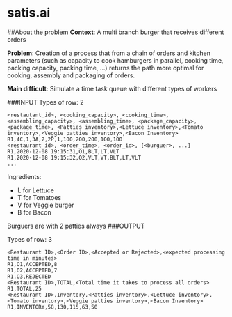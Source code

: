 # satis.ai
##About the problem
**Context**: A multi branch burger that receives different orders

**Problem**: Creation of a process that from a chain of orders and kitchen 
parameters (such as capacity to cook hamburgers in parallel, cooking time, 
packing capacity, packing time, ...) returns the path more optimal for cooking, 
assembly and packaging of orders.

**Main difficult**: Simulate a time task queue with different types of workers

###INPUT
Types of row: 2
```
<restautant_id>, <cooking_capacity>, <cooking_time>, <assembling_capacity>, <assembling_time>, <package_capacity>, <package_time>, <Patties inventory>,<Lettuce inventory>,<Tomato inventory>,<Veggie patties inventory>,<Bacon Inventory>
R1,4C,1,3A,2,2P,1,100,200,200,100,100
<restaurant_id>, <order_time>, <order_id>, [<burguer>, ...]
R1,2020-12-08 19:15:31,O1,BLT,LT,VLT
R1,2020-12-08 19:15:32,O2,VLT,VT,BLT,LT,VLT
...
```
Ingredients:
- L for Lettuce
- T for Tomatoes
- V for Veggie burger
- B for Bacon

Burguers are with 2 patties always
###OUTPUT

Types of row: 3

```
<Restaurant ID>,<Order ID>,<Accepted or Rejected>,<expected processing time in minutes>
R1,O1,ACCEPTED,8
R1,O2,ACCEPTED,7
R1,O3,REJECTED
<Restaurant ID>,TOTAL,<Total time it takes to process all orders>
R1,TOTAL,25
<Restaurant ID>,Inventory,<Patties inventory>,<Lettuce inventory>,<Tomato inventory>,<Veggie patties inventory>,<Bacon Inventory>
R1,INVENTORY,58,130,115,63,50
```
